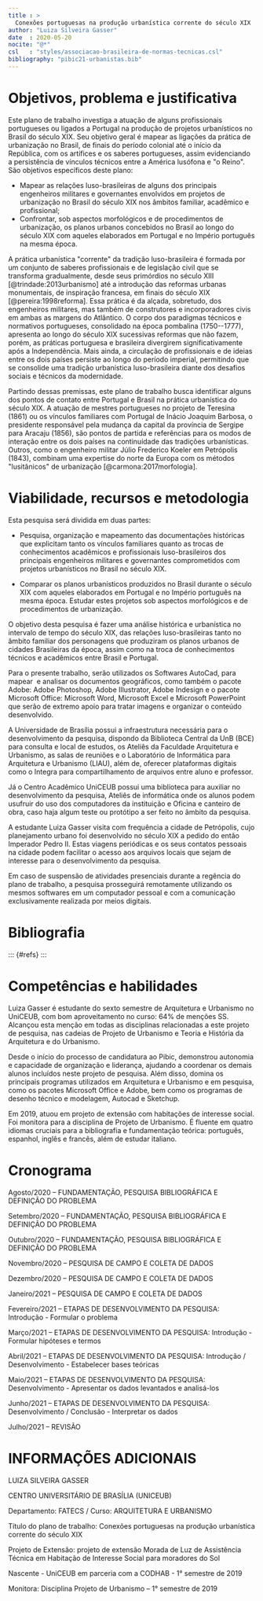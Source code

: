 ```yaml
---
title : >
  Conexões portuguesas na produção urbanística corrente do século XIX
author: "Luiza Silveira Gasser"
date  : 2020-05-20
nocite: "@*"
csl   : "styles/associacao-brasileira-de-normas-tecnicas.csl"
bibliography: "pibic21-urbanistas.bib"
---
```


Objetivos, problema e justificativa
===================================

Este plano de trabalho investiga a atuação de alguns profissionais
portugueses ou ligados a Portugal na produção de projetos urbanísticos
no Brasil do século XIX. Seu objetivo geral é mapear as ligações da
prática de urbanização no Brasil, de finais do período colonial até o
início da República, com os artífices e os saberes portugueses, assim
evidenciando a persistência de vínculos técnicos entre a América
lusófona e "o Reino". São objetivos específicos deste plano:

- Mapear as relações luso-brasileiras de alguns dos principais
  engenheiros militares e governantes envolvidos em projetos de
  urbanização no Brasil do século XIX nos âmbitos familiar, acadêmico
  e profissional;
- Confrontar, sob aspectos morfológicos e de procedimentos de
  urbanização, os planos urbanos concebidos no Brasil ao longo do século
  XIX com aqueles elaborados em Portugal e no Império português na mesma
  época.

A prática urbanística "corrente" da tradição luso-brasileira é formada
por um conjunto de saberes profissionais e de legislação civil que se
transforma gradualmente, desde seus primórdios no século XIII
[@trindade:2013urbanismo] até a introdução das reformas urbanas
monumentais, de inspiração francesa, em finais do século XIX
[@pereira:1998reforma]. Essa prática é da alçada, sobretudo, dos
engenheiros militares, mas também de construtores e incorporadores civis
em ambas as margens do Atlântico. O corpo dos paradigmas técnicos e
normativos portugueses, consolidado na época pombalina (1750--1777),
apresenta ao longo do século XIX sucessivas reformas que não fazem,
porém, as práticas portuguesa e brasileira divergirem significativamente
após a Independência. Mais ainda, a circulação de profissionais e de
ideias entre os dois países persiste ao longo do período imperial,
permitindo que se consolide uma tradição urbanística luso-brasileira
diante dos desafios sociais e técnicos da modernidade.

Partindo dessas premissas, este plano de trabalho busca identificar
alguns dos pontos de contato entre Portugal e Brasil na prática
urbanística do século XIX. A atuação de mestres portugueses no projeto
de Teresina (1861) ou os vínculos familiares com Portugal de Inácio
Joaquim Barbosa, o presidente responsável pela mudança da capital da
província de Sergipe para Aracaju (1856), são pontos de partida e
referências para os modos de interação entre os dois países na
continuidade das tradições urbanísticas. Outros, como o engenheiro
militar Júlio Frederico Koeler em Petrópolis (1843), combinam uma
expertise do norte da Europa com os métodos "lusitânicos" de urbanização
[@carmona:2017morfologia].


Viabilidade, recursos e metodologia
===================================

Esta pesquisa será dividida em duas partes:

- Pesquisa, organização e mapeamento das documentações históricas que
  explicitam tanto os vínculos familiares quanto as trocas de
  conhecimentos acadêmicos e profissionais luso-brasileiros dos
  principais engenheiros militares e governantes comprometidos com
  projetos urbanísticos no Brasil no século XIX.

- Comparar os planos urbanísticos produzidos no Brasil durante o século
  XIX com aqueles elaborados em Portugal e no Império português na mesma
  época. Estudar estes projetos sob aspectos morfológicos e de
  procedimentos de urbanização. 

O objetivo desta pesquisa é fazer uma análise histórica e urbanística no
intervalo de tempo do século XIX, das relações luso-brasileiras tanto no
âmbito familiar dos personagens que produziram os planos urbanos de
cidades Brasileiras da época, assim como na troca de conhecimentos
técnicos e acadêmicos entre Brasil e Portugal. 

Para o presente trabalho, serão utilizados os Softwares AutoCad, para
mapear  e analisar os documentos geográficos, como também o pacote
Adobe: Adobe Photoshop, Adobe Illustrator, Adobe Indesign e o pacote
Microsoft Office: Microsoft Word, Microsoft Excel e Microsoft PowerPoint
que serão de extremo apoio para tratar imagens e organizar o conteúdo
desenvolvido.

A Universidade de Brasília possui a infraestrutura necessária para o
desenvolvimento da pesquisa, dispondo da Biblioteca Central da UnB (BCE)
para consulta e local de estudos, os Ateliês da Faculdade Arquitetura e
Urbanismo, as salas de reuniões e o Laboratório de Informática para
Arquitetura e Urbanismo (LIAU), além de, oferecer plataformas digitais
como o Integra para compartilhamento de arquivos entre aluno e
professor.

Já o Centro Acadêmico UniCEUB possui uma biblioteca para auxiliar no
desenvolvimento da pesquisa, Ateliês de informática onde os alunos podem
usufruir do uso dos computadores da instituição e Oficina e canteiro de
obra, caso haja algum teste ou protótipo a ser feito no âmbito da
pesquisa.

A estudante Luiza Gasser visita com frequência a cidade de Petrópolis,
cujo planejamento urbano foi desenvolvido no século XIX a pedido do
então Imperador Pedro II. Estas viagens periódicas e os seus contatos
pessoais na cidade podem facilitar o acesso aos arquivos locais que
sejam de interesse para o desenvolvimento da pesquisa.

Em caso de suspensão de atividades presenciais durante a regência do
plano de trabalho, a pesquisa prosseguirá remotamente utilizando os
mesmos softwares em um computador pessoal e com a comunicação
exclusivamente realizada por meios digitais.

Bibliografia
============

::: {#refs}
:::

Competências e habilidades
==========================

Luiza Gasser é estudante do sexto semestre de Arquitetura e Urbanismo no
UniCEUB, com bom aproveitamento no curso: 64% de menções SS. Alcançou
esta menção em todas as disciplinas relacionadas a este projeto de
pesquisa, nas cadeias de Projeto de Urbanismo e Teoria e História da
Arquitetura e do Urbanismo.

Desde o início do processo de candidatura ao Pibic, demonstrou autonomia
e capacidade de organização e liderança, ajudando a coordenar os demais
alunos incluídos neste projeto de pesquisa. Além disso, domina os
principais programas utilizados em Arquitetura e Urbanismo e em
pesquisa, como os pacotes Microsoft Office e Adobe, bem como os
programas de desenho técnico e modelagem, Autocad e Sketchup.

Em 2019, atuou em projeto de extensão com habitações de interesse
social. Foi monitora para a disciplina de Projeto de Urbanismo. É
fluente em quatro idiomas cruciais para a bibliografia e fundamentação
teórica: português, espanhol, inglês e francês, além de estudar
italiano.

Cronograma
==========

Agosto/2020 – FUNDAMENTAÇÃO, PESQUISA BIBLIOGRÁFICA E DEFINIÇÃO DO PROBLEMA

Setembro/2020 – FUNDAMENTAÇÃO, PESQUISA BIBLIOGRÁFICA E DEFINIÇÃO DO PROBLEMA

Outubro/2020 – FUNDAMENTAÇÃO, PESQUISA BIBLIOGRÁFICA E DEFINIÇÃO DO PROBLEMA

Novembro/2020 – PESQUISA DE CAMPO E COLETA DE DADOS

Dezembro/2020 – PESQUISA DE CAMPO E COLETA DE DADOS

Janeiro/2021 – PESQUISA DE CAMPO E COLETA DE DADOS

Fevereiro/2021 – ETAPAS DE DESENVOLVIMENTO DA PESQUISA: Introdução - Formular o problema

Março/2021 – ETAPAS DE DESENVOLVIMENTO DA PESQUISA: Introdução - Formular hipóteses e termos

Abril/2021 – ETAPAS DE DESENVOLVIMENTO DA PESQUISA: Introdução / Desenvolvimento - Estabelecer bases teóricas

Maio/2021 – ETAPAS DE DESENVOLVIMENTO DA PESQUISA: Desenvolvimento - Apresentar os dados levantados e analisá-los

Junho/2021 – ETAPAS DE DESENVOLVIMENTO DA PESQUISA: Desenvolvimento / Conclusão - Interpretar os dados

Julho/2021 – REVISÃO


INFORMAÇÕES ADICIONAIS
======================

LUIZA SILVEIRA GASSER

CENTRO UNIVERSITÁRIO DE BRASÍLIA (UNICEUB)

Departamento: FATECS / Curso: ARQUITETURA E URBANISMO

Título do plano de trabalho: Conexões portuguesas na produção urbanística corrente do século XIX

Projeto de Extensão: projeto de extensão Morada de Luz de Assistência Técnica em Habitação de Interesse Social para moradores do Sol 

Nascente - UniCEUB em parceria com a CODHAB - 1° semestre de 2019

Monitora: Disciplina Projeto de Urbanismo – 1° semestre de 2019

